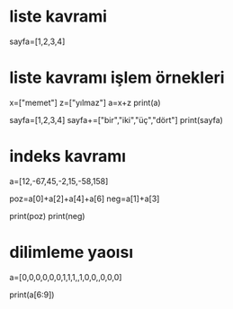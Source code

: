 #           liste kavrami 

sayfa=[1,2,3,4]

#         liste kavramı işlem örnekleri 

x=["memet"]
z=["yılmaz"]
a=x+z
print(a)


sayfa=[1,2,3,4]
sayfa+=["bir","iki","üç","dört"]
print(sayfa)


#           indeks kavramı 


a=[12,-67,45,-2,15,-58,158]


poz=a[0]+a[2]+a[4]+a[6]
neg=a[1]+a[3]

print(poz)
print(neg)

#        dilimleme yaoısı


a=[0,0,0,0,0,0,1,1,1,,1,0,0,,0,0,0]

print(a[6:9])










